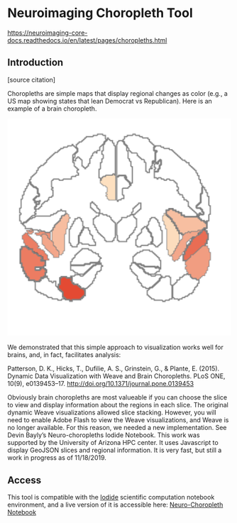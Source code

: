 # Neuroimaging Choropleth Tool

https://neuroimaging-core-docs.readthedocs.io/en/latest/pages/choropleths.html

## Introduction

[source citation]

Choropleths are simple maps that display regional changes as color (e.g., a US map showing states that lean Democrat vs Republican). Here is an example of a brain choropleth.

![](https://raw.githubusercontent.com/DevinBayly/neuro-choro/iodide/test.png)

We demonstrated that this simple approach to visualization works well for brains, and, in fact, facilitates analysis:

Patterson, D. K., Hicks, T., Dufilie, A. S., Grinstein, G., & Plante, E. (2015). Dynamic Data Visualization with Weave and Brain Choropleths. PLoS ONE, 10(9), e0139453–17. http://doi.org/10.1371/journal.pone.0139453

Obviously brain choropleths are most valueable if you can choose the slice to view and display information about the regions in each slice. The original dynamic Weave visualizations allowed slice stacking. However, you will need to enable Adobe Flash to view the Weave visualizations, and Weave is no longer available. For this reason, we needed a new implementation. See Devin Bayly’s Neuro-choropleths Iodide Notebook. This work was supported by the University of Arizona HPC center. It uses Javascript to display GeoJSON slices and regional information. It is very fast, but still a work in progress as of 11/18/2019.

## Access

This tool is compatible with the [Iodide](https://alpha.iodide.io/) scientific computation notebook environment, and a live version of it is accessible here:
[Neuro-Choropleth Notebook](https://alpha.iodide.io/notebooks/3446/?viewMode=report)
